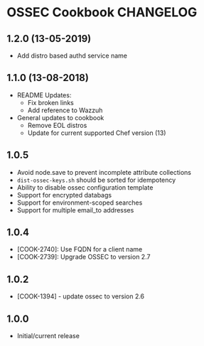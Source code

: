 # OSSEC Cookbook CHANGELOG

## 1.2.0 (13-05-2019)

- Add distro based authd service name

## 1.1.0 (13-08-2018)

- README Updates:
  - Fix broken links
  - Add reference to Wazzuh
- General updates to cookbook
  - Remove EOL distros
  - Update for current supported Chef version (13)

## 1.0.5

- Avoid node.save to prevent incomplete attribute collections
- `dist-ossec-keys.sh` should be sorted for idempotency
- Ability to disable ossec configuration template
- Support for encrypted databags
- Support for environment-scoped searches
- Support for multiple email_to addresses

## 1.0.4

- [COOK-2740]: Use FQDN for a client name
- [COOK-2739]: Upgrade OSSEC to version 2.7

## 1.0.2

- [COOK-1394] - update ossec to version 2.6

## 1.0.0

- Initial/current release
